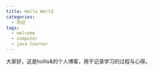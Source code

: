 ```yaml
---
title: Hello World
categories:
  - 欢迎
tags:
  - welcome
  - computer
  - java learner
---
```

大家好，这是hollis&的个人博客，用于记录学习的过程与心得。